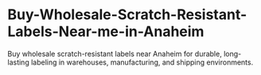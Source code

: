 # Buy-Wholesale-Scratch-Resistant-Labels-Near-me-in-Anaheim
Buy wholesale scratch-resistant labels near Anaheim for durable, long-lasting labeling in warehouses, manufacturing, and shipping environments.
